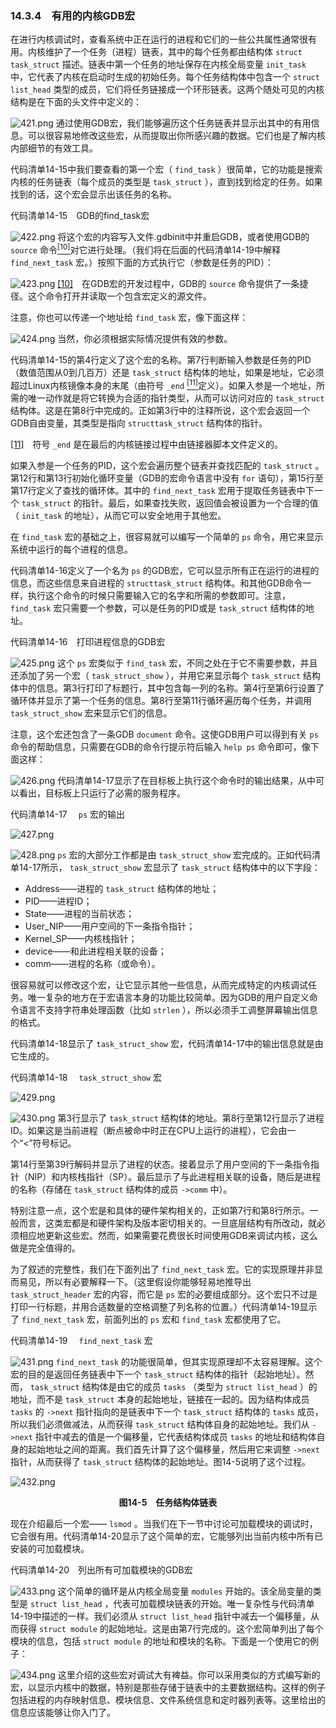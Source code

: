 ### 14.3.4　有用的内核GDB宏

在进行内核调试时，查看系统中正在运行的进程和它们的一些公共属性通常很有用。内核维护了一个任务（进程）链表，其中的每个任务都由结构体 `struct task_struct` 描述。链表中第一个任务的地址保存在内核全局变量 `init_task` 中，它代表了内核在启动时生成的初始任务。每个任务结构体中包含一个 `struct list_head` 类型的成员，它们将任务链接成一个环形链表。这两个随处可见的内核结构是在下面的头文件中定义的：



![421.png](../images/421.png)
通过使用GDB宏，我们能够遍历这个任务链表并显示出其中的有用信息。可以很容易地修改这些宏，从而提取出你所感兴趣的数据。它们也是了解内核内部细节的有效工具。

代码清单14-15中我们要查看的第一个宏（ `find_task` ）很简单，它的功能是搜索内核的任务链表（每个成员的类型是 `task_struct` ），直到找到给定的任务。如果找到的话，这个宏会显示出该任务的名称。

代码清单14-15　GDB的find_task宏



![422.png](../images/422.png)
将这个宏的内容写入文件.gdbinit中并重启GDB，或者使用GDB的 `source` 命令<a class="my_markdown" href="['#anchor1410']"><sup class="my_markdown">[10]</sup></a>对它进行处理。（我们将在后面的代码清单14-19中解释 `find_next_task` 宏。）按照下面的方式执行它（参数是任务的PID）：



![423.png](../images/423.png)
<a class="my_markdown" href="['#ac1410']">[10]</a>　在GDB宏的开发过程中，GDB的 `source` 命令提供了一条捷径。这个命令打开并读取一个包含宏定义的源文件。

注意，你也可以传递一个地址给 `find_task` 宏，像下面这样：



![424.png](../images/424.png)
当然，你必须根据实际情况提供有效的参数。

代码清单14-15的第4行定义了这个宏的名称。第7行判断输入参数是任务的PID（数值范围从0到几百万）还是 `task_struct` 结构体的地址，如果是地址，它必须超过Linux内核镜像本身的末尾（由符号 `_end` <a class="my_markdown" href="['#anchor1411']"><sup class="my_markdown">[11]</sup></a>定义）。如果入参是一个地址，所需的唯一动作就是将它转换为合适的指针类型，从而可以访问对应的 `task_struct` 结构体。这是在第8行中完成的。正如第3行中的注释所说，这个宏会返回一个GDB自由变量，其类型是指向 `structtask_struct` 结构体的指针。

<a class="my_markdown" href="['#ac1411']">[11]</a>　符号 `_end` 是在最后的内核链接过程中由链接器脚本文件定义的。

如果入参是一个任务的PID，这个宏会遍历整个链表并查找匹配的 `task_struct` 。第12行和第13行初始化循环变量（GDB的宏命令语言中没有 `for` 语句），第15行至第17行定义了查找的循环体。其中的 `find_next_task` 宏用于提取任务链表中下一个 `task_struct` 的指针。最后，如果查找失败，返回值会被设置为一个合理的值（ `init_task` 的地址），从而它可以安全地用于其他宏。

在 `find_task` 宏的基础之上，很容易就可以编写一个简单的 `ps` 命令，用它来显示系统中运行的每个进程的信息。

代码清单14-16定义了一个名为 `ps` 的GDB宏，它可以显示所有正在运行的进程的信息，而这些信息来自进程的 `structtask_struct` 结构体。和其他GDB命令一样，执行这个命令的时候只需要输入它的名字和所需的参数即可。注意， `find_task` 宏只需要一个参数，可以是任务的PID或是 `task_struct` 结构体的地址。

代码清单14-16　打印进程信息的GDB宏



![425.png](../images/425.png)
这个 `ps` 宏类似于 `find_task` 宏，不同之处在于它不需要参数，并且还添加了另一个宏（ `task_struct_show` ），并用它来显示每个 `task_struct` 结构体中的信息。第3行打印了标题行，其中包含每一列的名称。第4行至第6行设置了循环体并显示了第一个任务的信息。第8行至第11行循环遍历每个任务，并调用 `task_struct_show` 宏来显示它们的信息。

注意，这个宏还包含了一条GDB  `document` 命令。这使GDB用户可以得到有关 `ps` 命令的帮助信息，只需要在GDB的命令行提示符后输入 `help ps` 命令即可，像下面这样：



![426.png](../images/426.png)
代码清单14-17显示了在目标板上执行这个命令时的输出结果，从中可以看出，目标板上只运行了必需的服务程序。

代码清单14-17　 `ps` 宏的输出



![427.png](../images/427.png)


![428.png](../images/428.png)
`ps` 宏的大部分工作都是由 `task_struct_show` 宏完成的。正如代码清单14-17所示， `task_struct_show` 宏显示了 `task_struct` 结构体中的以下字段：

+ Address——进程的 `task_struct` 结构体的地址；
+ PID——进程ID；
+ State——进程的当前状态；
+ User_NIP——用户空间的下一条指令指针；
+ Kernel_SP——内核栈指针；
+ device——和此进程相关联的设备；
+ comm——进程的名称（或命令）。

很容易就可以修改这个宏，让它显示其他一些信息，从而完成特定的内核调试任务。唯一复杂的地方在于宏语言本身的功能比较简单。因为GDB的用户自定义命令语言不支持字符串处理函数（比如 `strlen` ），所以必须手工调整屏幕输出信息的格式。

代码清单14-18显示了 `task_struct_show` 宏，代码清单14-17中的输出信息就是由它生成的。

代码清单14-18　 `task_struct_show` 宏



![429.png](../images/429.png)


![430.png](../images/430.png)
第3行显示了 `task_struct` 结构体的地址。第8行至第12行显示了进程ID。如果这是当前进程（断点被命中时正在CPU上运行的进程），它会由一个“<”符号标记。

第14行至第39行解码并显示了进程的状态。接着显示了用户空间的下一条指令指针（NIP）和内核栈指针（SP）。最后显示了与此进程相关联的设备，随后是进程的名称（存储在 `task_struct` 结构体的成员 `->comm` 中）。

特别注意一点，这个宏是和具体的硬件架构相关的，正如第7行和第8行所示。一般而言，这类宏都是和硬件架构及版本密切相关的。一旦底层结构有所改动，就必须相应地更新这些宏。然而，如果需要花费很长时间使用GDB来调试内核，这么做是完全值得的。

为了叙述的完整性，我们在下面列出了 `find_next_task` 宏。它的实现原理并非显而易见，所以有必要解释一下。（这里假设你能够轻易地推导出 `task_struct_header` 宏的内容，而它是 `ps` 宏的必要组成部分。这个宏只不过是打印一行标题，并用合适数量的空格调整了列名称的位置。）代码清单14-19显示了 `find_next_task` 宏，前面列出的 `ps` 宏和 `find_task` 宏都使用了它。

代码清单14-19　 `find_next_task` 宏



![431.png](../images/431.png)
`find_next_task` 的功能很简单，但其实现原理却不太容易理解。这个宏的目的是返回任务链表中下一个 `task_struct` 结构体的指针（起始地址）。然而， `task_struct` 结构体是由它的成员 `tasks` （类型为 `struct list_head` ）的地址，而不是 `task_struct` 本身的起始地址，链接在一起的。因为结构体成员 `tasks` 的 `->next` 指针指向的是链表中下一个 `task_struct` 结构体的 `tasks` 成员，所以我们必须做减法，从而获得 `task_struct` 结构体自身的起始地址。我们从 `->next` 指针中减去的值是一个偏移量，它代表结构体成员 `tasks` 的地址和结构体自身的起始地址之间的距离。我们首先计算了这个偏移量，然后用它来调整 `->next` 指针，从而获得了 `task_struct` 结构体的起始地址。图14-5说明了这个过程。

![432.png](../images/432.png)
<center class="my_markdown"><b class="my_markdown">图14-5　任务结构体链表</b></center>

现在介绍最后一个宏—— `lsmod` 。当我们在下一节中讨论可加载模块的调试时，它会很有用。代码清单14-20显示了这个简单的宏，它能够列出当前内核中所有已安装的可加载模块。

代码清单14-20　列出所有可加载模块的GDB宏



![433.png](../images/433.png)
这个简单的循环是从内核全局变量 `modules` 开始的。该全局变量的类型是 `struct list_head` ，代表可加载模块链表的开始。唯一复杂性与代码清单14-19中描述的一样。我们必须从 `struct list_head` 指针中减去一个偏移量，从而获得 `struct module` 的起始地址。这是由第7行完成的。这个宏简单列出了每个模块的信息，包括 `struct module` 的地址和模块的名称。下面是一个使用它的例子：



![434.png](../images/434.png)
这里介绍的这些宏对调试大有裨益。你可以采用类似的方式编写新的宏，以显示内核中的数据，特别是那些存储于链表中的主要数据结构。这样的例子包括进程的内存映射信息、模块信息、文件系统信息和定时器列表等。这里给出的信息应该能够让你入门了。

